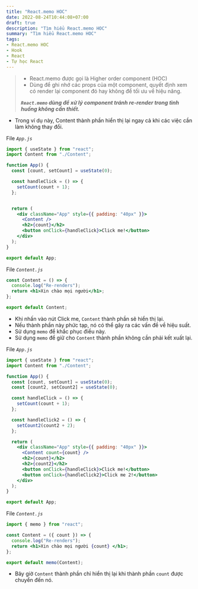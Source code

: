 ```yaml
---
title: "React.memo HOC"
date: 2022-08-24T10:44:08+07:00
draft: true
description: "Tìm hiểu React.memo HOC"
summary: "Tìm hiểu React.memo HOC"
tags:
- React.memo HOC
- Hook
- React
- Tự học React
---
```


> - React.memo được gọi là Higher order component (HOC)
> - Dùng để ghi nhớ các props của một component, quyết định xem có render lại component đó hay không để tối ưu về hiệu năng.
>
> ***`React.memo` dùng để xử lý component tránh re-render trong tình huống không cần thiết.***


- Trong ví dụ này, Content thành phần hiển thị lại ngay cả khi các việc cần làm không thay đổi.

File *`App.js`*

```jsx
import { useState } from "react";
import Content from "./Content";

function App() {
  const [count, setCount] = useState(0);

  const handleClick = () => {
    setCount(count + 1);
  };


  return (
    <div className="App" style={{ padding: "40px" }}>
      <Content />
      <h2>{count}</h2>
      <button onClick={handleClick}>Click me!</button>
    </div>
  );
}

export default App;
```

File *`Content.js`*

```jsx
const Content = () => {
  console.log("Re-renders");
  return <h1>Xin chào mọi người</h1>;
};

export default Content;

```

- Khi nhấn vào nút Click me, `Content` thành phần sẽ hiển thị lại.
- Nếu thành phần này phức tạp, nó có thể gây ra các vấn đề về hiệu suất.
- Sử dụng `memo` để khắc phục điều này.
- Sử dụng `memo` để giữ cho `Content` thành phần không cần phải kết xuất lại.

File *`App.js`*

```jsx
import { useState } from "react";
import Content from "./Content";

function App() {
  const [count, setCount] = useState(0);
  const [count2, setCount2] = useState(0);

  const handleClick = () => {
    setCount(count + 1);
  };

  const handleClick2 = () => {
    setCount2(count2 + 2);
  };

  return (
    <div className="App" style={{ padding: "40px" }}>
      <Content count={count} />
      <h2>{count}</h2>
      <h2>{count2}</h2>
      <button onClick={handleClick}>Click me!</button>
      <button onClick={handleClick2}>Click me 2!</button>
    </div>
  );
}

export default App;

```

File *`Content.js`*

```jsx
import { memo } from "react";

const Content = ({ count }) => {
  console.log("Re-renders");
  return <h1>Xin chào mọi người {count} </h1>;
};

export default memo(Content);

```

- Bây giờ `Content` thành phần chỉ hiển thị lại khi thành phần `count` được chuyển đến nó.
